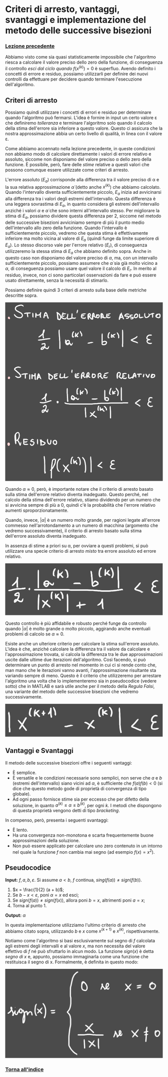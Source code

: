 # Criteri di arresto, vantaggi, svantaggi e implementazione del metodo delle successive bisezioni
### [Lezione precedente](Lezione1.md)

Abbiamo visto come sia quasi statisticamente impossibile che l'algoritmo riesca a calcolare il valore preciso dello zero della funzione, di conseguenza il controllo *esci dal ciclo quando* $f(x^{(k)}) = 0$ è superfluo. Avendo definito i concetti di errore e residuo, possiamo utilizzarli per definire dei nuovi controlli da effettuare per decidere quando terminare l'esecuzione dell'algoritmo.

## Criteri di arresto
Possiamo quindi utilizzare i concetti di errori e residuo per determinare quando l'algoritmo può fermarsi. L'idea è fornire in input un certo valore ε che definiremo *tolleranza* e terminare l'algoritmo solo quando il calcolo della stima dell'errore sia inferiore a questo valore. Questo ci assicura che la nostra approssimazione abbia un certo livello di qualità, in linea con il valore ε.

Come abbiamo accennato nella lezione precedente, in queste condizioni non abbiamo modo di calcolare direttamente i valori di errore relativo e assoluto, siccome non disponiamo del valore preciso α dello zero della funzione. È possibile, però, fare delle *stime* relative a questi valori che possono comunque essere utilizzate come criteri di arresto.

L'errore assoluto ($E_a$) corrisponde alla differenza tra il valore preciso di α e la sua relativa approssimazione $\dot α$ (detto anche $x^{(k)}$) che abbiamo calcolato. Quando l'intervallo diventa sufficientemente piccolo, $E_a$ inizia ad avvicinarsi alla differenza tra i valori degli estremi dell'intervallo. Questa differenza è una leggera sovrastima di $E_a$, in quanto considera gli estremi dell'intervallo anziché i valori $α$ e $\dot α$ che sono interni all'intervallo stesso. Per migliorare la stima di $E_a$, possiamo dividere questa differenza per 2, siccome nel metodo delle successive bisezioni avviciniamo sempre di più il punto medio dell'intervallo allo zero della funzione. Quando l'intervallo è sufficientemente piccolo, vedremo che questa stima è effettivamente inferiore ma molto vicina al valore di $E_a$ (quindi funge da limite superiore di $E_a$). Lo stesso discorso vale per l'errore relativo ($E_r$), di conseguenza utilizzeremo la stessa stima di $E_a$ che abbiamo definito sopra. Anche in questo caso non disponiamo del valore preciso di $α$, ma, con un intervallo sufficientemente piccolo, possiamo assumere che $\dot α$ sia già molto vicino a $α$, di conseguenza possiamo usare quel valore il calcolo di $E_r$. In merito al residuo, invece, non ci sono particolari osservazioni da fare e può essere usato direttamente, senza la necessità di stimarlo.

Possiamo definire quindi 3 criteri di arresto sulla base delle metriche descritte sopra.

![Immagine 1](Excalidraw/2025-03-08_13.48.24.excalidraw.svg)

Quando $α \approx 0$, però, è importante notare che il criterio di arresto basato sulla stima dell'errore relativo diventa inadeguato. Questo perché, nel calcolo della stima dell'errore relativo, stiamo dividendo per un numero che si avvicina sempre di più a 0, quindi c'è la probabilità che l'errore relativo aumenti sproporzionatamente.

Quando, invece, $|α|$ è un numero molto grande, per ragioni legate all'errore commesso nell'arrotondamento a un numero di macchina (argomento che vedremo successivamente), il criterio di arresto basato sulla stima dell'errore assoluto diventa inadeguato.

In assenza di stime a priori su α, per ovviare a questi problemi, si può utilizzare una specie criterio di arresto *misto* tra errore assoluto ed errore relativo.

![Immagine 2](Excalidraw/2025-03-08_14.07.24.excalidraw.svg)

Questo controllo è più affidabile e robusto perché funge da controllo quando $|α|$ è molto grande o molto piccolo, aggirando anche eventuali problemi di calcolo se $α \approx 0$.

Esiste anche un ulteriore criterio per calcolare la stima sull'errore assoluto. L'idea è che, anziché calcolare la differenza tra il valore da calcolare e l'approssimazione trovata, si calcola la differenza tra le due approssimazioni uscite dalle ultime due iterazioni dell'algoritmo. Così facendo, si può determinare un punto di arresto nel momento in cui ci si rende conto che, man mano che le iterazioni vanno avanti, l'approssimazione risultante sta variando sempre di meno. Questo è il criterio che utilizzeremo per arrestare l'algoritmo una volta che lo implementeremo sia in pseudocodice (vedere sotto) che in MATLAB e sarà utile anche per il metodo della *Regula Falsi*, una variante del metodo delle successive bisezioni che vedremo successivamente.

![Immagine 3](Excalidraw/2025-03-08_14.15.28.excalidraw.svg)

## Vantaggi e Svantaggi
Il metodo delle successive bisezioni offre i seguenti vantaggi:
- È semplice.
- È versatile e le condizioni necessarie sono semplici, non serve che $a$ e $b$ (estremi dell'intervallo) siano vicini ad $α$, è sufficiente che $f(a)f(b) < 0$ (si dice che questo metodo gode di proprietà di convergenza di tipo globale).
- Ad ogni passo fornisce stime sia per eccesso che per difetto della soluzione, in quanto $a^{(k)} \leq α \leq b^{(k)}$, per ogni $k$. I metodi che dispongono di questa proprietà vengono detti di tipo *bracketing*.

In compenso, però, presenta i seguenti svantaggi:
- È lento.
- Ha una convergenza non-monotona e scarta frequentemente buone approssimazioni della soluzione.
- Non può essere applicato per calcolare uno zero contenuto in un intorno nel quale la funzione $f$ non cambia mai segno (ad esempio $f(x) = x^2$).

## Pseudocodice
**Input:** $f, a, b, ε$. Si assume $a < b$, $f$ continua, $sing(f(a)) \neq sign(f(b))$.

1. $x = \frac{1}{2} (a + b)$;
2. Se $b - x < ε$, poni $α = x$ ed esci;
3. Se $sign(f(a)) \neq sign(f(x))$, allora poni $b = x$, altrimenti poni $a = x$;
4. Torna al punto 1.

**Output:** $α$

In questa implementazione utilizziamo l'ultimo criterio di arresto che abbiamo citato sopra, utilizzando $b$ e $x$ come $x^{(k+1)}$ e $x^{(k)}$, rispettivamente.

Notiamo come l'algoritmo si basi esclusivamente sul segno di $f$ calcolata agli estremi degli intervalli e al valore $x$, ma non necessita del valore effettivo di $f$ né può sfruttarlo in alcun modo. La funzione $sign(x)$ è detta *segno di x* e, appunto, possiamo immaginarla come una funzione che restituisca il segno di x. Formalmente, è definita in questo modo:

![Immagine 4](Excalidraw/2025-03-08_14.45.57.excalidraw.svg)

### [Torna all'indice](../README.md)